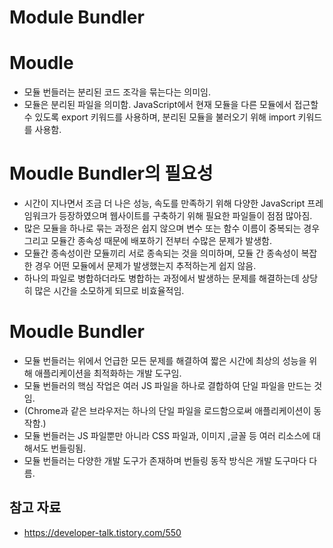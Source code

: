 # Module Bundler

# Moudle

- 모듈 번들러는 분리된 코드 조각을 묶는다는 의미임.
- 모듈은 분리된 파일을 의미함. JavaScript에서 현재 모듈을 다른 모듈에서 접근할 수 있도록 export 키워드를 사용하며, 분리된 모듈을 불러오기 위해 import 키워드를 사용함.

# Moudle Bundler의 필요성

- 시간이 지나면서 조금 더 나은 성능, 속도를 만족하기 위해 다양한 JavaScript 프레임워크가 등장하였으며 웹사이트를 구축하기 위해 필요한 파일들이 점점 많아짐.
- 많은 모듈을 하나로 묶는 과정은 쉽지 않으며 변수 또는 함수 이름이 중복되는 경우 그리고 모듈간 종속성 때문에 배포하기 전부터 수많은 문제가 발생함.
- 모듈간 종속성이란 모듈끼리 서로 종속되는 것을 의미하며, 모듈 간 종속성이 복잡한 경우 어떤 모듈에서 문제가 발생했는지 추적하는게 쉽지 않음.
- 하나의 파일로 병합하더라도 병합하는 과정에서 발생하는 문제를 해결하는데 상당히 많은 시간을 소모하게 되므로 비효율적임.

# Moudle Bundler

- 모듈 번들러는 위에서 언급한 모든 문제를 해결하여 짧은 시간에 최상의 성능을 위해 애플리케이션을 최적화하는 개발 도구임.
- 모듈 번들러의 핵심 작업은 여러 JS 파일을 하나로 결합하여 단일 파일을 만드는 것임.
- (Chrome과 같은 브라우저는 하나의 단일 파일을 로드함으로써 애플리케이션이 동작함.)
- 모듈 번들러는 JS 파일뿐만 아니라 CSS 파일과, 이미지 ,글꼴 등 여러 리소스에 대해서도 번들링됨.
- 모듈 번들러는 다양한 개발 도구가 존재하며 번들링 동작 방식은 개발 도구마다 다름.

## 참고 자료

- https://developer-talk.tistory.com/550
